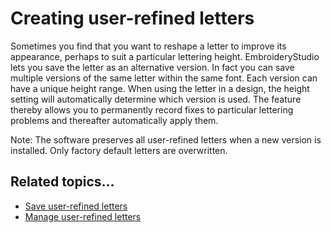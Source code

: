 # Creating user-refined letters

Sometimes you find that you want to reshape a letter to improve its appearance, perhaps to suit a particular lettering height. EmbroideryStudio lets you save the letter as an alternative version. In fact you can save multiple versions of the same letter within the same font. Each version can have a unique height range. When using the letter in a design, the height setting will automatically determine which version is used. The feature thereby allows you to permanently record fixes to particular lettering problems and thereafter automatically apply them.

Note: The software preserves all user-refined letters when a new version is installed. Only factory default letters are overwritten.

## Related topics...

- [Save user-refined letters](Save_user-refined_letters)
- [Manage user-refined letters](Manage_user-refined_letters)
